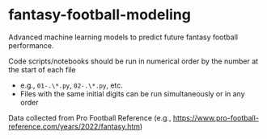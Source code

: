 # fantasy-football-modeling
Advanced machine learning models to predict future fantasy football performance.

Code scripts/notebooks should be run in numerical order by the number at the start of each file
  - e.g., `01-.\*.py`, `02-.\*.py`, etc.
  - Files with the same initial digits can be run simultaneously or in any order

Data collected from Pro Football Reference (e.g., https://www.pro-football-reference.com/years/2022/fantasy.htm)
